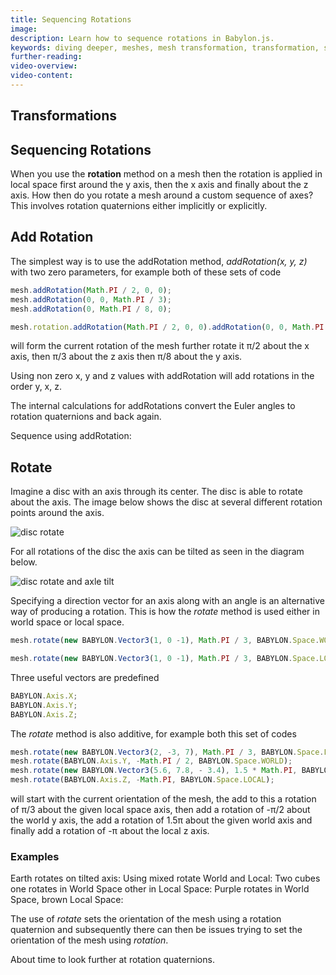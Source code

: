 ```yaml
---
title: Sequencing Rotations
image: 
description: Learn how to sequence rotations in Babylon.js.
keywords: diving deeper, meshes, mesh transformation, transformation, sequence rotations
further-reading:
video-overview:
video-content:
---
```


## Transformations
## Sequencing Rotations
When you use the **rotation** method on a mesh then the rotation is applied in local space first around the y axis, then the x axis and finally about the z axis. How then do you rotate a mesh around a custom sequence of axes? This involves rotation quaternions either implicitly or explicitly.

## Add Rotation
The simplest way is to use the addRotation method, *addRotation(x, y, z)* with two zero parameters, for example both of these sets of code

```javascript
mesh.addRotation(Math.PI / 2, 0, 0);
mesh.addRotation(0, 0, Math.PI / 3);
mesh.addRotation(0, Math.PI / 8, 0);
```

```javascript
mesh.rotation.addRotation(Math.PI / 2, 0, 0).addRotation(0, 0, Math.PI / 3).addRotation(0, Math.PI / 8);
```

will form the current rotation of the mesh further rotate it &pi;/2 about the x axis, then &pi;/3 about the z axis then &pi;/8 about the y axis.

Using non zero x, y and z values with addRotation will add rotations in the order y, x, z.

The internal calculations for addRotations convert the Euler angles to rotation quaternions and back again.

Sequence using addRotation: <Playground id="#HPKH80" title="Sequence Rotations Using addRotation" description="Simple example of sequencing rotations with addRotation."/>

## Rotate
Imagine a disc with an axis through its center. The disc is able to rotate about the axis. The image below shows the disc at several different rotation points around the axis.

![disc rotate](/img/how_to/Mesh/quat1.jpg)

For all rotations of the disc the axis can be tilted as seen in the diagram below.

![disc rotate and axle tilt](/img/how_to/Mesh/quat2.jpg)

Specifying a direction vector for an axis along with an angle is an alternative way of producing a rotation. This is how the *rotate* method is used either in world space or local space. 

```javascript
mesh.rotate(new BABYLON.Vector3(1, 0 -1), Math.PI / 3, BABYLON.Space.WORLD);
```

```javascript
mesh.rotate(new BABYLON.Vector3(1, 0 -1), Math.PI / 3, BABYLON.Space.LOCAL);
```

Three useful vectors are predefined

```javascript
BABYLON.Axis.X;
BABYLON.Axis.Y;
BABYLON.Axis.Z;
```
The *rotate* method is also additive, for example both this set of codes 

```javascript
mesh.rotate(new BABYLON.Vector3(2, -3, 7), Math.PI / 3, BABYLON.Space.LOCAL);  
mesh.rotate(BABYLON.Axis.Y, -Math.PI / 2, BABYLON.Space.WORLD);
mesh.rotate(new BABYLON.Vector3(5.6, 7.8, - 3.4), 1.5 * Math.PI, BABYLON.Space.WORLD);
mesh.rotate(BABYLON.Axis.Z, -Math.PI, BABYLON.Space.LOCAL);
```

will start with the current orientation of the mesh, the add to this a rotation of &pi;/3 about the given local space axis, then add a rotation of -&pi;/2 about the world y axis, the add a rotation of 1.5&pi; about the given world axis and finally add a rotation of -&pi; about the local z axis.

### Examples
Earth rotates on tilted axis: <Playground id="#TLIAXS#" title="Earth Rotating On A Tilted Axis" description="Simple example of the earth rotating on a tilted axis."/>
Using mixed rotate World and Local: <Playground id="#Z3W74Y#1" title="Using Mixed Rotate World and Local" description="Simple example using mixed rotate World and Local."/> 
Two cubes one rotates in World Space other in Local Space: <Playground id="#66EBY3#3" title="2 Cubes Rotating in World and Local Space" description="Simple example of 2 cubes rotating in world and local space."/> 
Purple rotates in World Space, brown Local Space: <Playground id="#LLNE9E#72" title="Purple and Brown rotation in World and Local Space" description="Simple example of 2 colored objects rotating in world and local space."/>

The use of *rotate* sets the orientation of the mesh using a rotation quaternion and subsequently there can then be issues trying to set the orientation of the mesh using *rotation*.

About time to look further at rotation quaternions.
